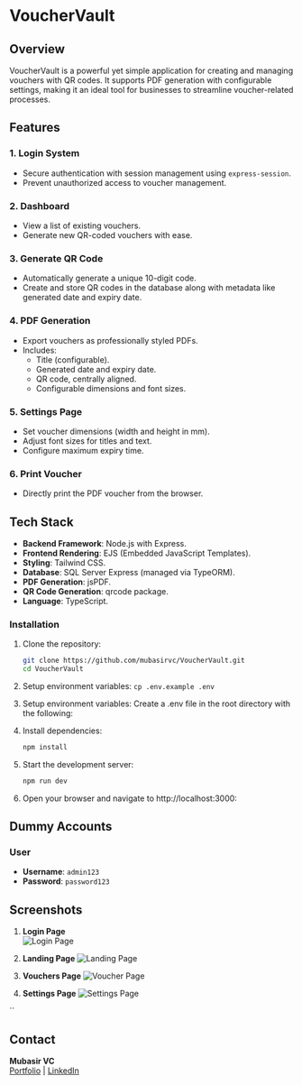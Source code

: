 # VoucherVault

## Overview
VoucherVault is a powerful yet simple application for creating and managing vouchers with QR codes. It supports PDF generation with configurable settings, making it an ideal tool for businesses to streamline voucher-related processes.

## Features
### 1. Login System
- Secure authentication with session management using `express-session`.
- Prevent unauthorized access to voucher management.

### 2. Dashboard
- View a list of existing vouchers.
- Generate new QR-coded vouchers with ease.

### 3. Generate QR Code
- Automatically generate a unique 10-digit code.
- Create and store QR codes in the database along with metadata like generated date and expiry date.

### 4. PDF Generation
- Export vouchers as professionally styled PDFs.
- Includes:
  - Title (configurable).
  - Generated date and expiry date.
  - QR code, centrally aligned.
  - Configurable dimensions and font sizes.

### 5. Settings Page
- Set voucher dimensions (width and height in mm).
- Adjust font sizes for titles and text.
- Configure maximum expiry time.

### 6. Print Voucher
- Directly print the PDF voucher from the browser.

## Tech Stack
- **Backend Framework**: Node.js with Express.
- **Frontend Rendering**: EJS (Embedded JavaScript Templates).
- **Styling**: Tailwind CSS.
- **Database**: SQL Server Express (managed via TypeORM).
- **PDF Generation**: jsPDF.
- **QR Code Generation**: qrcode package.
- **Language**: TypeScript.

### **Installation**

1. Clone the repository:  
   ```bash
   git clone https://github.com/mubasirvc/VoucherVault.git
   cd VoucherVault

2. Setup environment variables:
   `cp .env.example .env`
   
2. Setup environment variables:
   Create a .env file in the root directory with the following:

4. Install dependencies:  
   ```bash
   npm install

5. Start the development server:
   ```bash
   npm run dev

4. Open your browser and navigate to http://localhost:3000:
  
## **Dummy Accounts**
  
### **User**
- **Username**: `admin123`  
- **Password**: `password123`

## **Screenshots**

1. **Login Page**  
   ![Login Page](/public/images/login.png)

2. **Landing Page** 
   ![Landing Page](/public/images/landing.png)

3. **Vouchers Page** 
   ![Voucher Page](/public/images/vouchers.png)
   
4. **Settings Page** 
   ![Settings Page](/public/images/settings.png)

``

## **Contact**

**Mubasir VC**  
[Portfolio](https://my-portfolio-ten-sand-14.vercel.app/) | [LinkedIn](https://www.linkedin.com/in/mubasir-vc/)
